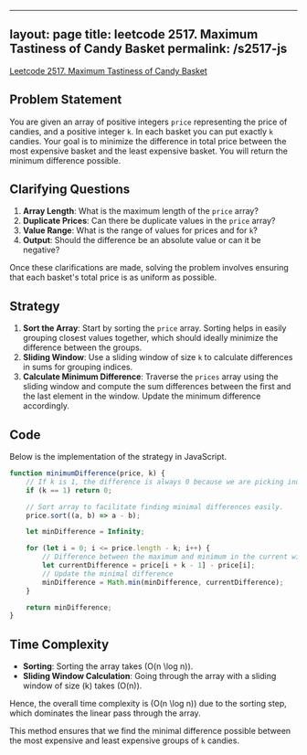 
---
layout: page
title: leetcode 2517. Maximum Tastiness of Candy Basket
permalink: /s2517-js
---
[Leetcode 2517. Maximum Tastiness of Candy Basket](https://algoadvance.github.io/algoadvance/l2517)
## Problem Statement

You are given an array of positive integers `price` representing the price of candies, and a positive integer `k`. In each basket you can put exactly `k` candies. Your goal is to minimize the difference in total price between the most expensive basket and the least expensive basket. You will return the minimum difference possible.

## Clarifying Questions

1. **Array Length**: What is the maximum length of the `price` array?
2. **Duplicate Prices**: Can there be duplicate values in the `price` array?
3. **Value Range**: What is the range of values for prices and for `k`?
4. **Output**: Should the difference be an absolute value or can it be negative?

Once these clarifications are made, solving the problem involves ensuring that each basket's total price is as uniform as possible.

## Strategy

1. **Sort the Array**: Start by sorting the `price` array. Sorting helps in easily grouping closest values together, which should ideally minimize the difference between the groups.
2. **Sliding Window**: Use a sliding window of size `k` to calculate differences in sums for grouping indices.
3. **Calculate Minimum Difference**: Traverse the `prices` array using the sliding window and compute the sum differences between the first and the last element in the window. Update the minimum difference accordingly.

## Code

Below is the implementation of the strategy in JavaScript.

```javascript
function minimumDifference(price, k) {
    // If k is 1, the difference is always 0 because we are picking individual candy prices.
    if (k == 1) return 0;

    // Sort array to facilitate finding minimal differences easily.
    price.sort((a, b) => a - b);

    let minDifference = Infinity;

    for (let i = 0; i <= price.length - k; i++) {
        // Difference between the maximum and minimum in the current window of size k
        let currentDifference = price[i + k - 1] - price[i];
        // Update the minimal difference
        minDifference = Math.min(minDifference, currentDifference);
    }

    return minDifference;
}
```

## Time Complexity

- **Sorting**: Sorting the array takes \(O(n \log n)\).
- **Sliding Window Calculation**: Going through the array with a sliding window of size \(k\) takes \(O(n)\).

Hence, the overall time complexity is \(O(n \log n)\) due to the sorting step, which dominates the linear pass through the array.

This method ensures that we find the minimal difference possible between the most expensive and least expensive groups of `k` candies.